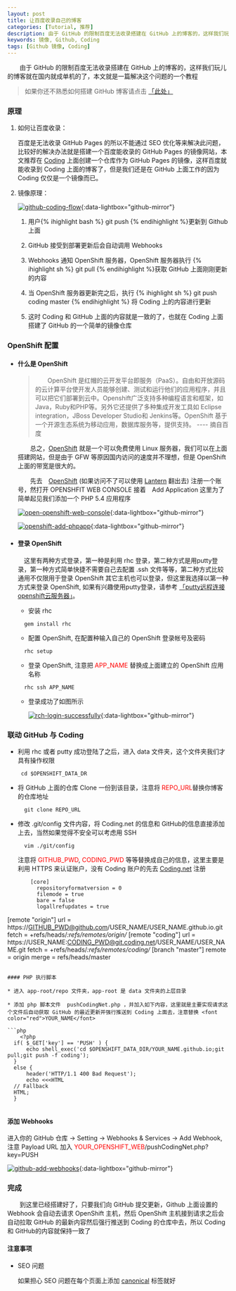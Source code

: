 ```yaml
---
layout: post
title: 让百度收录自己的博客
categories: [Tutorial, 推荐]
description: 由于 GitHub 的限制百度无法收录搭建在 GitHub 上的博客的，这样我们玩儿的博客就在国内就成单机的了，本文就是一篇解决这个问题的一个教程
keywords: 镜像, Github, Coding
tags: [Github 镜像, Coding]
---
```

　　由于 GitHub 的限制百度无法收录搭建在 GitHub 上的博客的，这样我们玩儿的博客就在国内就成单机的了，本文就是一篇解决这个问题的一个教程

> 如果你还不熟悉如何搭建 GitHub 博客请点击 [「此处」][href1]


### 原理

1. 如何让百度收录：

	百度是无法收录 GitHub Pages 的所以不能通过 SEO 优化等来解决此问题，比较好的解决办法就是搭建一个百度能收录的 GitHub Pages 的镜像网站，本文推荐在 [Coding][href2] 上面创建一个仓库作为 GitHub Pages 的镜像，这样百度就能收录到 Coding 上面的博客了，但是我们还是在 GitHub 上面工作的因为 Coding 仅仅是一个镜像而已。


1. 镜像原理：

	[![github-coding-flow][img1]][img1]{:data-lightbox="github-mirror"}
	
	1. 用户{% ihighlight bash %} git push {% endihighlight %}更新到 Github上面

	2. GitHub 接受到部署更新后会自动调用 Webhooks

	3. Webhooks 通知 OpenShift 服务器，OpenShift 服务器执行 {% ihighlight sh %} git pull {% endihighlight %}获取 GitHub 上面刚刚更新的内容

	4. 当 OpenShift 服务器更新完之后，执行 	{% ihighlight sh %} git push coding master {% endihighlight %} 将 Coding 上的内容进行更新

	5. 这时 Coding 和 GitHub 上面的内容就是一致的了，也就在 Coding 上面搭建了 GitHub 的一个简单的镜像仓库

### OpenShift 配置

* #### 什么是 OpenShift

	> 　　OpenShift 是红帽的云开发平台即服务（PaaS）。自由和开放源码的云计算平台使开发人员能够创建、测试和运行他们的应用程序，并且可以把它们部署到云中。Openshift广泛支持多种编程语言和框架，如Java，Ruby和PHP等。另外它还提供了多种集成开发工具如 Eclipse integration，JBoss Developer Studio和 Jenkins等。OpenShift  基于一个开源生态系统为移动应用，数据库服务等，提供支持。 ---- 摘自百度

	　　总之，[OpenShift][href3] 就是一个可以免费使用 Linux 服务器，我们可以在上面搭建网站，但是由于 GFW 等原因国内访问的速度并不理想，但是 OpenShift 上面的带宽是很大的。

	　　先去　[OpenShift][href3] (如果访问不了可以使用 [Lantern][href6] 翻出去) 注册一个账号，然打开 OPENSHFIT WEB CONSOLE 接着　Add Application 这里为了简单起见我们添加一个 PHP 5.4 应用程序

    [![open-openshift-web-console][img2]][img2]{:data-lightbox="github-mirror"}


    [![openshift-add-phpapp][img3]][img3]{:data-lightbox="github-mirror"}

* #### 登录 OpenShift

	　这里有两种方式登录，第一种是利用 rhc 登录，第二种方式是用putty登录，第一种方式简单快捷不需要自己去配置 .ssh 文件等等，第二种方式比较通用不仅限用于登录 OpenShift 其它主机也可以登录，但这里我选择以第一种方式来登录 OpenShift, 如果有兴趣使用putty登录，请参考 [「putty远程连接openshift云服务器」][href7]。

	* 安装 rhc 

  ```
   	gem install rhc
  ```

  * 配置 OpenShift, 在配置种输入自己的 OpenShift 登录帐号及密码

  ```
   	rhc setup
  ```
  * 登录 OpenShift, 注意把 <font color="red">APP_NAME</font> 替换成上面建立的 OpenShift 应用名称

  ```
  	rhc ssh APP_NAME 
  ```

  * 登录成功了如图所示

    [![rch-login-successfully][img4]][img4]{:data-lightbox="github-mirror"}


###  联动 GitHub 与 Coding

* 利用 rhc 或者 putty 成功登陆了之后，进入 data 文件夹，这个文件夹我们才具有操作权限

  ```
   cd $OPENSHIFT_DATA_DR
  ```
  
* 将 GitHub 上面的仓库 Clone 一份到该目录，注意将 <font color="red">REPO_URL</font>替换你博客的仓库地址

  ```
    git clone REPO_URL
  ```

* 修改 .git/config 文件内容，将 Coding.net 的信息和 GitHub的信息直接添加上去，当然如果觉得不安全可以考虑用 SSH 

  ```
    vim ./git/config
  ```

  注意将 <font color="red">GITHUB_PWD</font>, <font color="red">CODING_PWD</font> 等等替换成自己的信息，这里主要是利用 HTTPS 来认证账户，没有 Coding 账户的先去 [Coding.net][href2] 注册

  ```
      [core]
        repositoryformatversion = 0
        filemode = true
        bare = false
        logallrefupdates = true
[remote "origin"]
        url = https://GITHUB_PWD@github.com/USER_NAME/USER_NAME.github.io.git
        fetch = +refs/heads/*:refs/remotes/origin/*
[remote "coding"]
        url = https://USER_NAME:CODING_PWD@git.coding.net/USER_NAME/USER_NAME.git
        fetch = +refs/heads/*:refs/remotes/coding/*
[branch "master"]
        remote = origin
        merge = refs/heads/master
  ```

#### PHP 执行脚本

* 进入 app-root/repo 文件夹，app-root 是 data 文件夹的上层目录

* 添加 php 脚本文件  pushCodingNet.php ，并加入如下内容，这里就是主要实现请求这个文件后自动获取 GitHub 的最近更新并强行推送到 Coding 上面去，注意替换 <font color="red">YOUR_NAME</font>

  ```php
      <?php
    if( $_GET['key'] == 'PUSH' ) {
        echo shell_exec('cd $OPENSHIFT_DATA_DIR/YOUR_NAME.github.io;git pull;git push -f coding');
    }
    else {
        header('HTTP/1.1 400 Bad Request');
        echo <<<HTML
    // Fallback
    HTML;
    }
    
  ```

#### 添加 Webhooks

进入你的 GitHub 仓库 → Setting → Webhooks & Services → Add Webhook, 注意 Payload URL 加入 <font color="red">YOUR_OPENSHIFT_WEB</font>/pushCodingNet.php?key=PUSH

  [![github-add-webhooks][img5]][img5]{:data-lightbox="github-mirror"}  

### 完成

　　到这里已经搭建好了，只要我们向 GitHub 提交更新，Github 上面设置的 Webhook 会自动去请求 OpenShift 主机，然后 OpenShift 主机接到请求之后会自动拉取 GitHub 的最新内容然后强行推送到 Coding 的仓库中去，所以 Coding 和 GitHub的内容就保持一致了

#### 注意事项

* SEO 问题
  
  如果担心 SEO 问题在每个页面上添加 [canonical][href8] 标签就好





[href1]: /2016/08/10/create-blog-with-jekyll/
[href2]: https://coding.net/user
[href3]: http://openshift.com/
[href4]: http://www.chiark.greenend.org.uk/~sgtatham/putty/download.html
[href5]: http://www.downza.cn/soft/187923.html
[href6]: https://lanterncn.org/
[href7]: http://jingyan.baidu.com/article/0f5fb099cdc2426d8334ea0d.html
[href8]: http://www.chinaz.com/web/2011/0630/192530.shtml

[img1]: /images/post/tutorial/github-coding-flow.jpg
[img2]: /images/post/tutorial/open-openshift-web-console.jpg
[img3]: /images/post/tutorial/openshift-add-phpapp.jpg
[img4]: /images/post/tutorial/rch-login-successfully.jpg
[img5]: /images/post/tutorial/github-add-webhooks.jpg